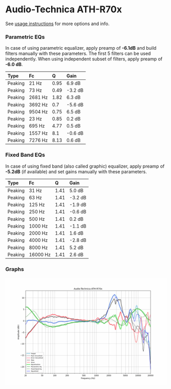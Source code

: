 # Audio-Technica ATH-R70x
See [usage instructions](https://github.com/jaakkopasanen/AutoEq#usage) for more options and info.

### Parametric EQs
In case of using parametric equalizer, apply preamp of **-6.1dB** and build filters manually
with these parameters. The first 5 filters can be used independently.
When using independent subset of filters, apply preamp of **-6.0 dB**.

| Type    | Fc      |    Q | Gain    |
|:--------|:--------|:-----|:--------|
| Peaking | 21 Hz   | 0.95 | 6.9 dB  |
| Peaking | 73 Hz   | 0.49 | -3.2 dB |
| Peaking | 2681 Hz | 1.82 | 6.3 dB  |
| Peaking | 3692 Hz | 0.7  | -5.6 dB |
| Peaking | 9504 Hz | 0.75 | 6.5 dB  |
| Peaking | 23 Hz   | 0.85 | 0.2 dB  |
| Peaking | 695 Hz  | 4.77 | 0.5 dB  |
| Peaking | 1557 Hz | 8.1  | -0.6 dB |
| Peaking | 7276 Hz | 8.13 | 0.6 dB  |

### Fixed Band EQs
In case of using fixed band (also called graphic) equalizer, apply preamp of **-5.2dB**
(if available) and set gains manually with these parameters.

| Type    | Fc       |    Q | Gain    |
|:--------|:---------|:-----|:--------|
| Peaking | 31 Hz    | 1.41 | 5.0 dB  |
| Peaking | 63 Hz    | 1.41 | -3.2 dB |
| Peaking | 125 Hz   | 1.41 | -1.9 dB |
| Peaking | 250 Hz   | 1.41 | -0.6 dB |
| Peaking | 500 Hz   | 1.41 | 0.2 dB  |
| Peaking | 1000 Hz  | 1.41 | -1.1 dB |
| Peaking | 2000 Hz  | 1.41 | 1.6 dB  |
| Peaking | 4000 Hz  | 1.41 | -2.8 dB |
| Peaking | 8000 Hz  | 1.41 | 5.2 dB  |
| Peaking | 16000 Hz | 1.41 | 2.6 dB  |

### Graphs
![](./Audio-Technica%20ATH-R70x.png)